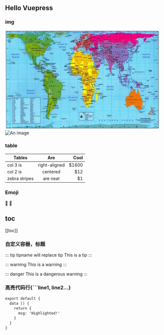
## Hello Vuepress

### img

![An image](../image/map.jpg)
![An image](/img/hero.png)

### table 

| Tables        | Are           | Cool  |
| ------------- |:-------------:| -----:|
| col 3 is      | right-aligned | $1600 |
| col 2 is      | centered      |   $12 |
| zebra stripes | are neat      |    $1 |

### Emoji

:tada: :100:

## toc

[[toc]]

### 自定义容器，标题

::: tip tipname will replace tip
This is a tip
:::

::: warning
This is a warning
:::

::: danger
This is a dangerous warning
:::

### 高亮代码行{```line1, line2...}

``` js{4,1}
export default {
  data () {
    return {
      msg: 'Highlighted!'
    }
  }
}
```